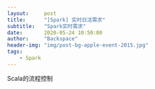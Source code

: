 ```yaml
---
layout:     post
title:      "[Spark] 实时日活需求"
subtitle:   "Spark实时需求"
date:       2020-05-24 10:50:00
author:     "Backspace"
header-img: "img/post-bg-apple-event-2015.jpg"
tags:
    - Spark
---
```


Scala的流程控制